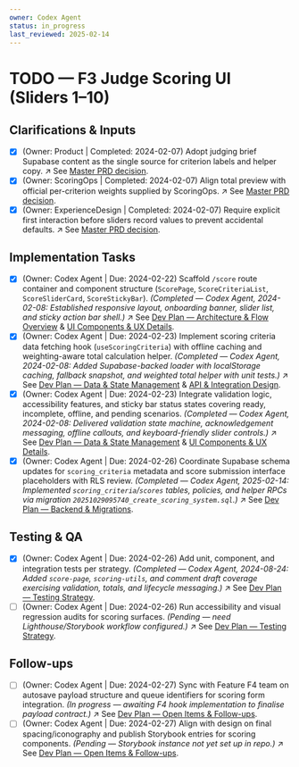 ```yaml
---
owner: Codex Agent
status: in_progress
last_reviewed: 2025-02-14
---
```


# TODO — F3 Judge Scoring UI (Sliders 1–10)

## Clarifications & Inputs
- [x] (Owner: Product | Completed: 2024-02-07) Adopt judging brief Supabase content as the single source for criterion labels and helper copy. ↗️ See [Master PRD decision](masterPRD.md#f3--judge-scoring-ui-p0).
- [x] (Owner: ScoringOps | Completed: 2024-02-07) Align total preview with official per-criterion weights supplied by ScoringOps. ↗️ See [Master PRD decision](masterPRD.md#f3--judge-scoring-ui-p0).
- [x] (Owner: ExperienceDesign | Completed: 2024-02-07) Require explicit first interaction before sliders record values to prevent accidental defaults. ↗️ See [Master PRD decision](masterPRD.md#f3--judge-scoring-ui-p0).

## Implementation Tasks
- [x] (Owner: Codex Agent | Due: 2024-02-22) Scaffold `/score` route container and component structure (`ScorePage`, `ScoreCriteriaList`, `ScoreSliderCard`, `ScoreStickyBar`). *(Completed — Codex Agent, 2024-02-08: Established responsive layout, onboarding banner, slider list, and sticky action bar shell.)* ↗️ See [Dev Plan — Architecture & Flow Overview](devplan_F3.md#architecture--flow-overview) & [UI Components & UX Details](devplan_F3.md#ui-components--ux-details).
- [x] (Owner: Codex Agent | Due: 2024-02-23) Implement scoring criteria data fetching hook (`useScoringCriteria`) with offline caching and weighting-aware total calculation helper. *(Completed — Codex Agent, 2024-02-08: Added Supabase-backed loader with localStorage caching, fallback snapshot, and weighted total helper with unit tests.)* ↗️ See [Dev Plan — Data & State Management](devplan_F3.md#data--state-management) & [API & Integration Design](devplan_F3.md#api--integration-design).
- [x] (Owner: Codex Agent | Due: 2024-02-23) Integrate validation logic, accessibility features, and sticky bar status states covering ready, incomplete, offline, and pending scenarios. *(Completed — Codex Agent, 2024-02-08: Delivered validation state machine, acknowledgement messaging, offline callouts, and keyboard-friendly slider controls.)* ↗️ See [Dev Plan — Data & State Management](devplan_F3.md#data--state-management) & [UI Components & UX Details](devplan_F3.md#ui-components--ux-details).
- [x] (Owner: Codex Agent | Due: 2024-02-26) Coordinate Supabase schema updates for `scoring_criteria` metadata and score submission interface placeholders with RLS review. *(Completed — Codex Agent, 2025-02-14: Implemented `scoring_criteria`/`scores` tables, policies, and helper RPCs via migration `20251029095740_create_scoring_system.sql`.)* ↗️ See [Dev Plan — Backend & Migrations](devplan_F3.md#backend--migrations).

## Testing & QA
- [x] (Owner: Codex Agent | Due: 2024-02-26) Add unit, component, and integration tests per strategy. *(Completed — Codex Agent, 2024-08-24: Added `score-page`, `scoring-utils`, and comment draft coverage exercising validation, totals, and lifecycle messaging.)* ↗️ See [Dev Plan — Testing Strategy](devplan_F3.md#testing-strategy).
- [ ] (Owner: Codex Agent | Due: 2024-02-26) Run accessibility and visual regression audits for scoring surfaces. *(Pending — need Lighthouse/Storybook workflow configured.)* ↗️ See [Dev Plan — Testing Strategy](devplan_F3.md#testing-strategy).

## Follow-ups
- [ ] (Owner: Codex Agent | Due: 2024-02-27) Sync with Feature F4 team on autosave payload structure and queue identifiers for scoring form integration. *(In progress — awaiting F4 hook implementation to finalise payload contract.)* ↗️ See [Dev Plan — Open Items & Follow-ups](devplan_F3.md#open-items--follow-ups).
- [ ] (Owner: Codex Agent | Due: 2024-02-27) Align with design on final spacing/iconography and publish Storybook entries for scoring components. *(Pending — Storybook instance not yet set up in repo.)* ↗️ See [Dev Plan — Open Items & Follow-ups](devplan_F3.md#open-items--follow-ups).
